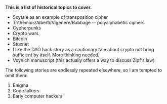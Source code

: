 **This is a list of historical topics to cover.**

* Scytale as an example of transposition cipher
* Trithemius/Alberti/Vigenere/Babbage -- polyalphabetic ciphers
* Cypherpunks
* Crypto wars
* Bitcoin
* Stuxnet
* I like the DAO hack story as a cautionary tale about crypto not bring sufficient by itself. More thinking needed.
* Voynich manuscript (this actually offers a way to discuss Zipf's law)

The following stories are endlessly repeated elsewhere, so I am tempted to omit them:

1. Enigma
2. Code talkers
3. Early computer hackers 
